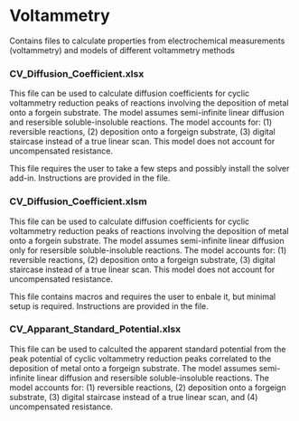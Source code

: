 # Voltammetry
Contains files to calculate properties from electrochemical measurements (voltammetry) and models of different voltammetry methods

### CV_Diffusion_Coefficient.xlsx
This file can be used to calculate diffusion coefficients for cyclic voltammetry reduction peaks of reactions involving the deposition of metal onto a forgein substrate.  The model assumes semi-infinite linear diffusion and resersible soluble-insoluble reactions. The model accounts for: (1) reversible reactions, (2) deposition onto a forgeign substrate, (3) digital staircase instead of a true linear scan. This model does not account for uncompensated resistance.

This file requires the user to take a few steps and possibly install the solver add-in. Instructions are provided in the file.

### CV_Diffusion_Coefficient.xlsm
This file can be used to calculate diffusion coefficients for cyclic voltammetry reduction peaks of reactions involving the deposition of metal onto a forgein substrate.  The model assumes semi-infinite linear diffusion only for resersible soluble-insoluble reactions. The model accounts for: (1) reversible reactions, (2) deposition onto a forgeign substrate, (3) digital staircase instead of a true linear scan. This model does not account for uncompensated resistance.

This file contains macros and requires the user to enbale it, but minimal setup is required. Instructions are provided in the file.

### CV_Apparant_Standard_Potential.xlsx
This file can be used to calculted the apparent standard potential from the peak potential of cyclic voltammetry reduction peaks correlated to the deposition of metal onto a forgeign substrate. The model assumes semi-infinite linear diffusion and resersible soluble-insoluble reactions. The model accounts for: (1) reversible reactions, (2) deposition onto a forgeign substrate, (3) digital staircase instead of a true linear scan, and (4) uncompensated resistance.
